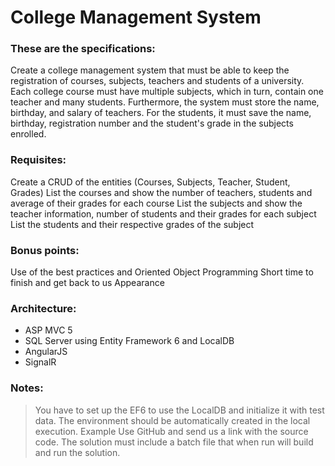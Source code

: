 # College Management System

### These are the specifications:
Create a college management system that must be able to keep the registration of courses, subjects, teachers and students of a university. Each college course must have multiple subjects, which in turn, contain one teacher and many students. Furthermore, the system must store the name, birthday, and salary of teachers. For the students, it must save the name, birthday, registration number and the student's grade in the subjects enrolled.

### Requisites:
Create a CRUD of the entities (Courses, Subjects, Teacher, Student, Grades)
List the courses and show the number of teachers, students and average of their grades for each course
List the subjects and show the teacher information, number of students and their grades for each subject
List the students and their respective grades of the subject

### Bonus points:
Use of the best practices and Oriented Object Programming
Short time to finish and get back to us
Appearance

### Architecture:
* ASP MVC 5
* SQL Server using Entity Framework 6 and LocalDB
* AngularJS
* SignalR

### Notes:
>You have to set up the EF6 to use the LocalDB and initialize it with test data. The environment should be automatically created in the local execution. Example
>Use GitHub and send us a link with the source code.
>The solution must include a batch file that when run will build and run the solution.
